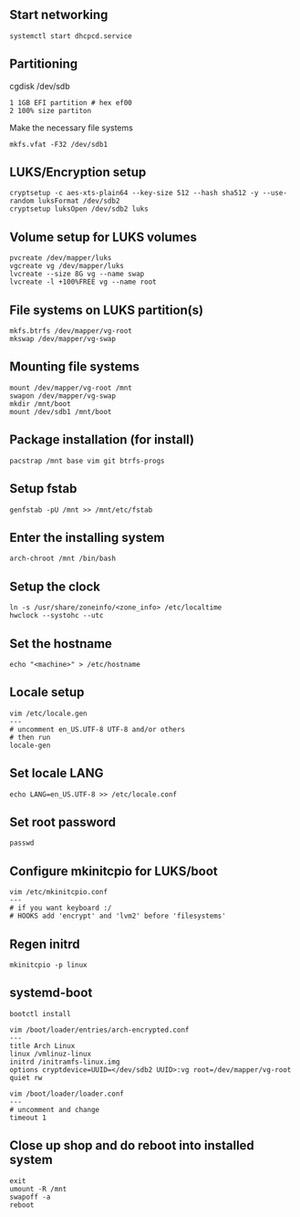 
## Start networking
```
systemctl start dhcpcd.service

```

## Partitioning
cgdisk /dev/sdb
```
1 1GB EFI partition # hex ef00
2 100% size partiton 
```

Make the necessary file systems
```
mkfs.vfat -F32 /dev/sdb1
```

## LUKS/Encryption setup 
```
cryptsetup -c aes-xts-plain64 --key-size 512 --hash sha512 -y --use-random luksFormat /dev/sdb2
cryptsetup luksOpen /dev/sdb2 luks
```

## Volume setup for LUKS volumes
```
pvcreate /dev/mapper/luks
vgcreate vg /dev/mapper/luks
lvcreate --size 8G vg --name swap
lvcreate -l +100%FREE vg --name root
```

## File systems on LUKS partition(s) 
```
mkfs.btrfs /dev/mapper/vg-root
mkswap /dev/mapper/vg-swap
```

## Mounting file systems
```
mount /dev/mapper/vg-root /mnt 
swapon /dev/mapper/vg-swap 
mkdir /mnt/boot
mount /dev/sdb1 /mnt/boot
```

## Package installation (for install)
```
pacstrap /mnt base vim git btrfs-progs
```

## Setup fstab
```
genfstab -pU /mnt >> /mnt/etc/fstab
```

## Enter the installing system
```
arch-chroot /mnt /bin/bash
```

## Setup the clock
```
ln -s /usr/share/zoneinfo/<zone_info> /etc/localtime
hwclock --systohc --utc
```

## Set the hostname 
```
echo "<machine>" > /etc/hostname
```

## Locale setup
```
vim /etc/locale.gen
---
# uncomment en_US.UTF-8 UTF-8 and/or others
# then run
locale-gen
```

## Set locale LANG
```
echo LANG=en_US.UTF-8 >> /etc/locale.conf
```

## Set root password
```
passwd
```

## Configure mkinitcpio for LUKS/boot
```
vim /etc/mkinitcpio.conf
---
# if you want keyboard :/
# HOOKS add 'encrypt' and 'lvm2' before 'filesystems'
```

## Regen initrd 
```
mkinitcpio -p linux
```

## systemd-boot
```
bootctl install
```

```
vim /boot/loader/entries/arch-encrypted.conf
---
title Arch Linux
linux /vmlinuz-linux
initrd /initramfs-linux.img
options cryptdevice=UUID=</dev/sdb2 UUID>:vg root=/dev/mapper/vg-root quiet rw
```

```
vim /boot/loader/loader.conf
---
# uncomment and change
timeout 1
```


## Close up shop and do reboot into installed system
```
exit
umount -R /mnt
swapoff -a
reboot
```
